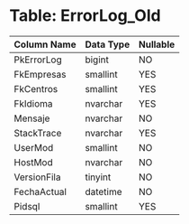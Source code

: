 # Table: ErrorLog_Old

| Column Name | Data Type | Nullable |
|-------------|-----------|----------|
| PkErrorLog | bigint | NO |
| FkEmpresas | smallint | YES |
| FkCentros | smallint | YES |
| FkIdioma | nvarchar | YES |
| Mensaje | nvarchar | NO |
| StackTrace | nvarchar | YES |
| UserMod | smallint | NO |
| HostMod | nvarchar | NO |
| VersionFila | tinyint | NO |
| FechaActual | datetime | NO |
| Pidsql | smallint | YES |
